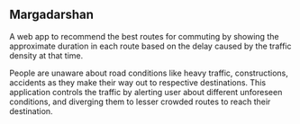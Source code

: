 ## Margadarshan

A web app to recommend the best routes for commuting by showing the approximate duration in each route based on the delay caused by the traffic density at that time. 

People are unaware about road conditions like heavy traffic, constructions, accidents as they make their way out to respective
destinations. This application controls the traffic by alerting user about different unforeseen conditions,
and diverging them to lesser crowded routes to reach their destination.
